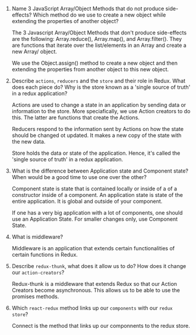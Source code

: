 1.  Name 3 JavaScript Array/Object Methods that do not produce side-effects? Which method do we use to create a new object while extending the properties of another object?

    The 3 Javascript Array/Object Methods that don't produce side-effects are the following: Array.reduce(), Array.map(), and Array.filter(). They are functions that iterate over the list/elements in an Array and create a new Array/ object.     

    We use the Object.assign() method to create a new object and then extending the properties from another object to this new object.  
  
2.  Describe `actions`, `reducers` and the `store` and their role in Redux. What does each piece do? Why is the store known as a 'single source of truth' in a redux application?

    Actions are used to change a state in an application by sending data or information to the store. More speciafically, we use Action creators to do this. The latter are functions that create the Actions.   

    Reducers respond to the information sent by Actions on how the state should be changed ot updated. It makes a new copy of the state with the new data. 

    Store holds the data or state of the application. Hence, it's called the 'single source of truth' in a redux application.  

3.  What is the difference between Application state and Component state? When would be a good time to use one over the other?

    Component state is state that is contained locally or inside of a of a constructor inside of a component. An application state is state of the entire application. It is global and outside of your component.   

    If one has a very big application with a lot of components, one should use an Application State. For smaller changes only, use Component State. 


4.  What is middleware?

    Middleware is an application that extends certain functionalities of certain functions in Redux. 

5.  Describe `redux-thunk`, what does it allow us to do? How does it change our `action-creators`?

    Redux-thunk is a middleware that extends Redux so that our Action Creators become asynchronous. This allows us to be able to use the promises methods. 
    

6.  Which `react-redux` method links up our `components` with our `redux store`?

    Connect is the method that links up our componnents to the redux store.





